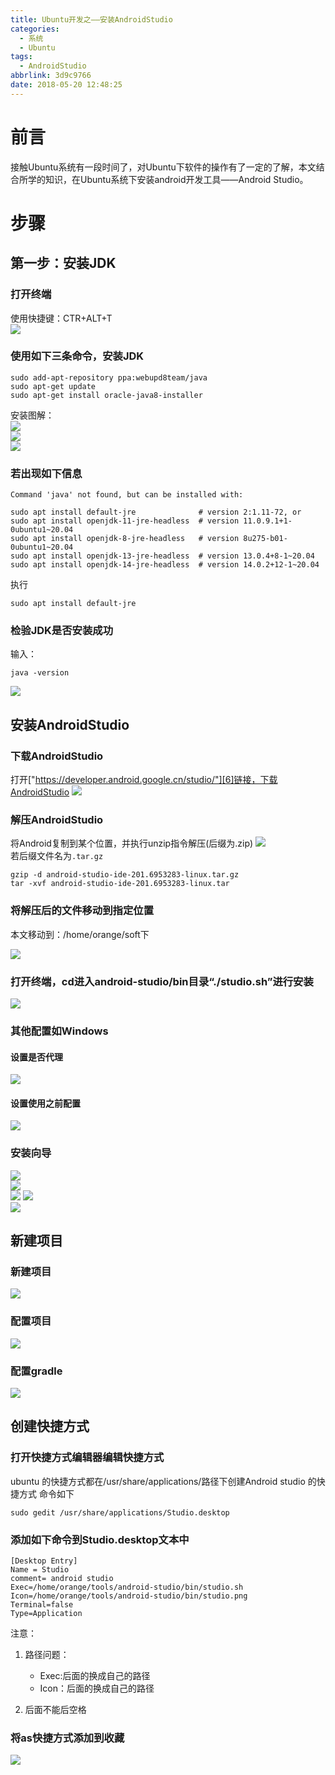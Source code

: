 ```yaml
---
title: Ubuntu开发之——安装AndroidStudio
categories:
  - 系统
  - Ubuntu
tags:
  - AndroidStudio
abbrlink: 3d9c9766
date: 2018-05-20 12:48:25
---
```

# 前言
接触Ubuntu系统有一段时间了，对Ubuntu下软件的操作有了一定的了解，本文结合所学的知识，在Ubuntu系统下安装android开发工具——Android Studio。

<!--more-->

# 步骤
## 第一步：安装JDK
### 打开终端
使用快捷键：CTR+ALT+T  
![][1]
### 使用如下三条命令，安装JDK

	sudo add-apt-repository ppa:webupd8team/java 
	sudo apt-get update 
	sudo apt-get install oracle-java8-installer 

安装图解：  
![][2]    
![][3]  
![][4]  

### 若出现如下信息

```
Command 'java' not found, but can be installed with:

sudo apt install default-jre              # version 2:1.11-72, or
sudo apt install openjdk-11-jre-headless  # version 11.0.9.1+1-0ubuntu1~20.04
sudo apt install openjdk-8-jre-headless   # version 8u275-b01-0ubuntu1~20.04
sudo apt install openjdk-13-jre-headless  # version 13.0.4+8-1~20.04
sudo apt install openjdk-14-jre-headless  # version 14.0.2+12-1~20.04
```

执行

```
sudo apt install default-jre
```

### 检验JDK是否安装成功
输入：  

	java -version


![][5]  
## 安装AndroidStudio
### 下载AndroidStudio
打开["https://developer.android.google.cn/studio/"][6]链接，下载AndroidStudio
![][7]   
### 解压AndroidStudio
将Android复制到某个位置，并执行unzip指令解压(后缀为.zip)
![][8]  
若后缀文件名为`.tar.gz`

```
gzip -d android-studio-ide-201.6953283-linux.tar.gz
tar -xvf android-studio-ide-201.6953283-linux.tar
```


### 将解压后的文件移动到指定位置
本文移动到：/home/orange/soft下

![][9]   
### 打开终端，cd进入android-studio/bin目录“./studio.sh”进行安装
![][10]
### 其他配置如Windows
#### 设置是否代理
![][11]
#### 设置使用之前配置
![][12]
### 安装向导
![][13]  
![][14]  
![][15] 
![][16]  
![][17]  
## 新建项目
### 新建项目
![][18]  
###  配置项目
![][19]  
### 配置gradle
![][20]  

## 创建快捷方式 

### 打开快捷方式编辑器编辑快捷方式
ubuntu 的快捷方式都在/usr/share/applications/路径下创建Android studio 的快捷方式
命令如下

	sudo gedit /usr/share/applications/Studio.desktop
###  添加如下命令到Studio.desktop文本中

	[Desktop Entry]  
	Name = Studio  
	comment= android studio  
	Exec=/home/orange/tools/android-studio/bin/studio.sh  
	Icon=/home/orange/tools/android-studio/bin/studio.png  
	Terminal=false  
	Type=Application 

注意：

1. 路径问题： 
	- Exec:后面的换成自己的路径
	- Icon：后面的换成自己的路径

2. 后面不能后空格

### 将as快捷方式添加到收藏
![][21]


[1]: https://cdn.jsdelivr.net/gh/PGzxc/CDN@master/blog-image/ubuntu-terminal.png
[2]: https://cdn.jsdelivr.net/gh/PGzxc/CDN@master/blog-image/ubuntu-jdk-01.png
[3]: https://cdn.jsdelivr.net/gh/PGzxc/CDN@master/blog-image/ubuntu-jdk-02.png
[4]: https://cdn.jsdelivr.net/gh/PGzxc/CDN@master/blog-image/ubuntu-jdk-03.png
[5]: https://cdn.jsdelivr.net/gh/PGzxc/CDN@master/blog-image/ubuntu-java-version.png
[6]: https://developer.android.google.cn/studio/
[7]: https://cdn.jsdelivr.net/gh/PGzxc/CDN@master/blog-image/ubuntu-tool-download.png
[8]: https://cdn.jsdelivr.net/gh/PGzxc/CDN@master/blog-image/ubuntu-as-unzip.png
[9]: https://cdn.jsdelivr.net/gh/PGzxc/CDN@master/blog-image/ubuntu-as-position.png
[10]: https://cdn.jsdelivr.net/gh/PGzxc/CDN@master/blog-image/ubuntu-as-start.png
[11]: https://cdn.jsdelivr.net/gh/PGzxc/CDN@master/blog-image/ubuntu-as-proxy.png
[12]: https://cdn.jsdelivr.net/gh/PGzxc/CDN@master/blog-image/ubuntu-as-import.png
[13]: https://cdn.jsdelivr.net/gh/PGzxc/CDN@master/blog-image/ubuntu-config-01.png
[14]: https://cdn.jsdelivr.net/gh/PGzxc/CDN@master/blog-image/ubuntu-config-02.png
[15]: https://cdn.jsdelivr.net/gh/PGzxc/CDN@master/blog-image/ubuntu-config-03.png
[16]: https://cdn.jsdelivr.net/gh/PGzxc/CDN@master/blog-image/ubuntu-config-04.png
[17]: https://cdn.jsdelivr.net/gh/PGzxc/CDN@master/blog-image/ubuntu-config-05.png
[18]: https://cdn.jsdelivr.net/gh/PGzxc/CDN@master/blog-image/ubuntu-as-newpro.png
[19]: https://cdn.jsdelivr.net/gh/PGzxc/CDN@master/blog-image/ubuntu-as-pro-conf.png
[20]: https://cdn.jsdelivr.net/gh/PGzxc/CDN@master/blog-image/ubuntu-as-gradle-config.png
[21]: https://cdn.jsdelivr.net/gh/PGzxc/CDN@master/blog-image/ubuntu-as-add.png